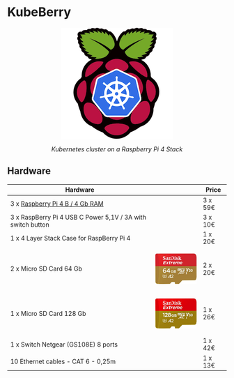 # KubeBerry

<p align=center><img align="center" src="/logos/kubeberry_logo_256x256.png" width="256px"></p>
<p align=center><i>Kubernetes cluster on a Raspberry Pi 4 Stack</i></p>

## Hardware

| **Hardware**                                                                                                   |   | **Price**   |
|----------------------------------------------------------------------------------------------------------------|---|-------------|
| 3 x [Raspberry Pi 4 B / 4 Gb RAM](https://www.raspberrypi.org/products/raspberry-pi-4-model-b/specifications/) |   | 3 x 59€     |
| 3 x RaspBerry Pi 4 USB C Power 5,1V / 3A with switch button                                                    |   | 3 x 10€     |
| 1 x 4 Layer Stack Case for RaspBerry Pi 4                                                                      |   | 1 x 20€     |
| 2 x Micro SD Card 64 Gb  | <p align=center><img align="center" src="/pictures/SanDisk Extreme 64Gb.jpg" width="128px"></p>       | 2 x 20€     |
| 1 x Micro SD Card 128 Gb | <p align=center><img align="center" src="/pictures/SanDisk Extreme 128Gb.jpg" width="128px"></p>   | 1 x 26€     |
| 1 x Switch Netgear (GS108E) 8 ports                                                                            |   | 1 x 42€     |
| 10 Ethernet cables - CAT 6 - 0,25m                                                                             |   | 1 x 13€     |
